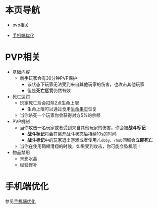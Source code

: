 # 本页导航

- [pvp相关](#PVP相关)

- [手机端优化](#手机端优化)

# PVP相关

- 基础内容
  - 新手玩家会有30分钟PVP保护
    - 该状态下玩家无法受到来自其他玩家的伤害，也攻击其他玩家
    - 但是**死亡惩罚**仍然有效
- 死亡惩罚
  - 玩家死亡后会扣除2点生命上限
    - 生命上限可以通过食用[生命果实](/教程/有趣的百科/有趣的物品#劣质的生命果实)恢复
  - 当你杀死一个玩家你会获得对方5%的余额
- PVP机制
  - 当你攻击一名玩家或者受到来自其他玩家的伤害，你会被**战斗标记**
    - **战斗标记**将会在离开战斗状态后持续10s的时间
    - **战斗标记**中的玩家退出游戏或者使用`/lobby、/hub`回城会**立即死亡**
  - 当你在使用鞘翅滑翔的时候，如果受到攻击，你可能会坠机哦！
- 物品禁用
  - 末影水晶
  - 经验修补

# 手机端优化

参见[手机端优化](/教程/手机端优化.md)



